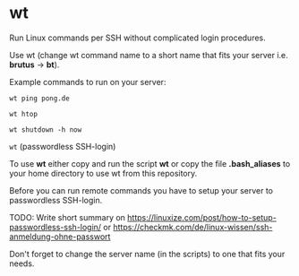 # wt
Run Linux commands per SSH without complicated login procedures.

Use wt (change wt command name to a short name that fits your server i.e. **brutus** -> **bt**).

Example commands to run on your server:

```wt ping pong.de```

```wt htop```

```wt shutdown -h now```

```wt``` (passwordless SSH-login)

To use **wt** either copy and run the script **wt** or copy the file **.bash_aliases** to your home directory to use wt from this repository.

Before you can run remote commands you have to setup your server to passwordless SSH-login.

TODO: Write short summary on https://linuxize.com/post/how-to-setup-passwordless-ssh-login/ or
https://checkmk.com/de/linux-wissen/ssh-anmeldung-ohne-passwort

Don't forget to change the server name (in the scripts) to one that fits your needs.
